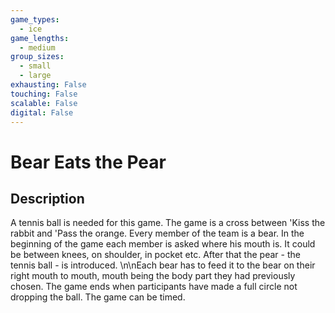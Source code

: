 ```yaml
---
game_types:
  - ice
game_lengths:
  - medium
group_sizes:
  - small
  - large
exhausting: False
touching: False
scalable: False
digital: False
---
```

# Bear Eats the Pear

## Description
A tennis ball is needed for this game. The game is a cross between 'Kiss the rabbit and 'Pass the orange. Every member of the team is a bear. In the beginning of the game each member is asked where his mouth is. It could be between knees, on shoulder, in pocket etc. After that the pear - the tennis ball - is introduced. \n\nEach bear has to feed it to the bear on their right mouth to mouth, mouth being the body part they had previously chosen. The game ends when participants have made a full circle not dropping the ball. The game can be timed.
